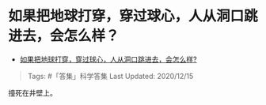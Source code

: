 # 如果把地球打穿，穿过球心，人从洞口跳进去，会怎么样？

- [如果把地球打穿，穿过球心，人从洞口跳进去，会怎么样?](https://www.zhihu.com/question/340245424/answer/1621565698)

>Tags: #「答集」科学答集
>Last Updated: 2020/12/15

撞死在井壁上。